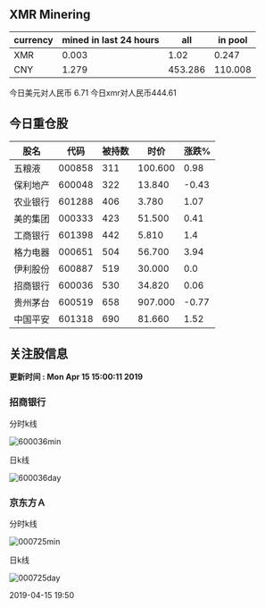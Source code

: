 ## XMR Minering

|currency|mined in last 24 hours|all|in pool|
|---|---|---|---|
|XMR|0.003|1.02|0.247|
|CNY|1.279|453.286|110.008|

今日美元对人民币 6.71	今日xmr对人民币444.61


## 今日重仓股 

|股名|代码|被持数|时价|涨跌%|
|---|---|---|---|---|
|五粮液|000858|311|100.600|0.98|
|保利地产|600048|322|13.840|-0.43|
|农业银行|601288|406|3.780|1.07|
|美的集团|000333|423|51.500|0.41|
|工商银行|601398|442|5.810|1.4|
|格力电器|000651|504|56.700|3.94|
|伊利股份|600887|519|30.000|0.0|
|招商银行|600036|530|34.820|0.06|
|贵州茅台|600519|658|907.000|-0.77|
|中国平安|601318|690|81.660|1.52|

## 关注股信息
**更新时间 : Mon Apr 15 15:00:11 2019**
### 招商银行 
分时k线

![600036min](http://image.sinajs.cn/newchart/min/n/sh600036.gif)

日k线

![600036day](http://image.sinajs.cn/newchart/daily/n/sh600036.gif)

### 京东方Ａ 
分时k线

![000725min](http://image.sinajs.cn/newchart/min/n/sz000725.gif)

日k线

![000725day](http://image.sinajs.cn/newchart/daily/n/sz000725.gif)

2019-04-15 19:50